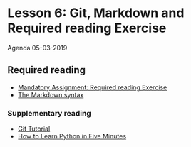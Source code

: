 # Lesson 6: Git, Markdown and Required reading Exercise
Agenda 05-03-2019


## Required reading

* [Mandatory Assignment: Required reading Exercise](https://github.com/python-elective-1-spring-2019/Lesson-07-Required-reading-Exercise/exercises/README.md)
* [The Markdown syntax](other_materials/markdown.md)

### Supplementary reading

* [Git Tutorial](other_materials/git-tutorials.md)
* [How to Learn Python in Five Minutes](https://www.youtube.com/watch?v=ohr6O78jGzs)

